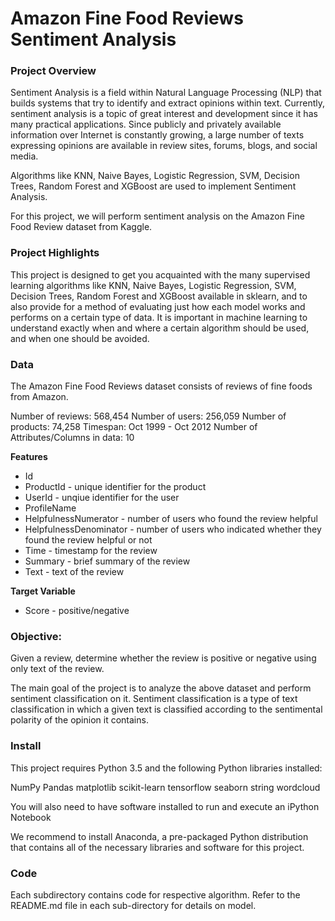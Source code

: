 # Amazon Fine Food Reviews Sentiment Analysis

### Project Overview

Sentiment Analysis is a field within Natural Language Processing (NLP) that builds systems that try to identify and extract opinions within text. Currently, sentiment analysis is a topic of great interest and development since it has many practical applications. Since publicly and privately available information over Internet is constantly growing, a large number of texts expressing opinions are available in review sites, forums, blogs, and social media.

Algorithms like KNN, Naive Bayes, Logistic Regression, SVM, Decision Trees, Random Forest and XGBoost are used to implement Sentiment Analysis.

For this project, we will perform sentiment analysis on the Amazon Fine Food Review dataset from Kaggle.

### Project Highlights

This project is designed to get you acquainted with the many supervised learning algorithms like KNN, Naive Bayes, Logistic Regression, SVM, Decision Trees, Random Forest and XGBoost available in sklearn, and to also provide for a method of evaluating just how each model works and performs on a certain type of data. It is important in machine learning to understand exactly when and where a certain algorithm should be used, and when one should be avoided.

### Data

The Amazon Fine Food Reviews dataset consists of reviews of fine foods from Amazon.

Number of reviews: 568,454
Number of users: 256,059
Number of products: 74,258
Timespan: Oct 1999 - Oct 2012
Number of Attributes/Columns in data: 10

**Features**

* Id
* ProductId - unique identifier for the product
* UserId - unqiue identifier for the user
* ProfileName
* HelpfulnessNumerator - number of users who found the review helpful
* HelpfulnessDenominator - number of users who indicated whether they found the review helpful or not
* Time - timestamp for the review
* Summary - brief summary of the review
* Text - text of the review

**Target Variable**
* Score - positive/negative

### Objective:

Given a review, determine whether the review is positive or negative using only text of the review.

The main goal of the project is to analyze the above dataset and perform sentiment classification on it. Sentiment classification is a type of text classification in which a given text is classified according to the sentimental polarity of the opinion it contains.


### Install

This project requires Python 3.5 and the following Python libraries installed:

NumPy
Pandas
matplotlib
scikit-learn
tensorflow
seaborn
string
wordcloud

You will also need to have software installed to run and execute an iPython Notebook

We recommend to install Anaconda, a pre-packaged Python distribution that contains all of the necessary libraries and software for this project.

### Code
Each subdirectory contains code for respective algorithm. Refer to the README.md file in each sub-directory for details on model.
